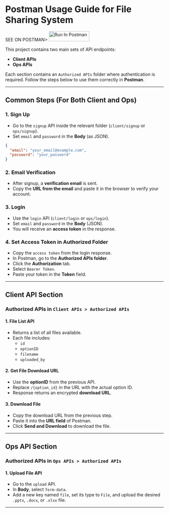 # Postman Usage Guide for File Sharing System

SEE ON POSTMAN> 
[<img src="https://run.pstmn.io/button.svg" alt="Run In Postman" style="width: 128px; height: 32px;">](https://app.getpostman.com/run-collection/45745441-b9f1f287-1881-4c00-950e-8a3529dd2e72?action=collection%2Ffork&source=rip_markdown&collection-url=entityId%3D45745441-b9f1f287-1881-4c00-950e-8a3529dd2e72%26entityType%3Dcollection%26workspaceId%3D4ba94815-a972-441e-858f-109f4f81c97d#?env%5BNew%20Environment%5D=W3sia2V5IjoiYmFzZV91cmwiLCJ2YWx1ZSI6Imh0dHBzOi8vZmlsZS1zaGFyaW5nLTRnZ3Iub25yZW5kZXIuY29tIiwiZW5hYmxlZCI6dHJ1ZSwidHlwZSI6ImRlZmF1bHQiLCJzZXNzaW9uVmFsdWUiOiJodHRwczovL2ZpbGUtc2hhcmluZy00Z2dyLm9ucmVuZGVyLmNvbSIsImNvbXBsZXRlU2Vzc2lvblZhbHVlIjoiaHR0cHM6Ly9maWxlLXNoYXJpbmctNGdnci5vbnJlbmRlci5jb20iLCJzZXNzaW9uSW5kZXgiOjB9XQ==)

This project contains two main sets of API endpoints:

- **Client APIs**
- **Ops APIs**

Each section contains an `Authorized APIs` folder where authentication is required. Follow the steps below to use them correctly in **Postman**.

---

## Common Steps (For Both Client and Ops)

### 1. Sign Up
- Go to the `signup` API inside the relevant folder (`client/signup` or `ops/signup`).
- Set `email` and `password` in the **Body** (as JSON).
```json
{
  "email": "your_email@example.com",
  "password": "your_password"
}
```

### 2. Email Verification
- After signup, a **verification email** is sent.
- Copy the **URL from the email** and paste it in the browser to verify your account.

### 3. Login
- Use the `login` API (`client/login` or `ops/login`).
- Set `email` and `password` in the **Body** (JSON).
- You will receive an **access token** in the response.

### 4. Set Access Token in Authorized Folder
- Copy the `access token` from the login response.
- In Postman, go to the **Authorized APIs folder**.
- Click the **Authorization** tab.
- Select `Bearer Token`.
- Paste your token in the **Token** field.

---

## Client API Section

### Authorized APIs in `Client APIs > Authorized APIs`

#### 1. File List API
- Returns a list of all files available.
- Each file includes:
  - `id`
  - `optionID`
  - `filename`
  - `uploaded_by`

#### 2. Get File Download URL
- Use the **optionID** from the previous API.
- Replace `/{option_id}` in the URL with the actual option ID.
- Response returns an encrypted **download URL**.

#### 3. Download File
- Copy the download URL from the previous step.
- Paste it into the **URL field** of Postman.
- Click **Send and Download** to download the file.

---

## Ops API Section

### Authorized APIs in `Ops APIs > Authorized APIs`

#### 1. Upload File API
- Go to the `upload` API.
- In **Body**, select `form-data`.
- Add a new key named `file`, set its type to `File`, and upload the desired `.pptx`, `.docx`, or `.xlsx` file.

---